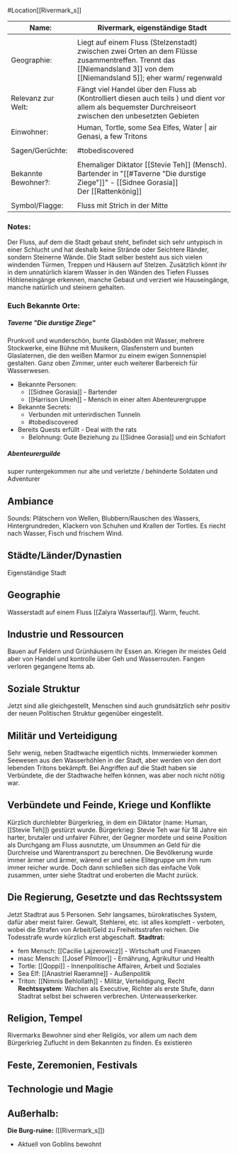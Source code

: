 #Location[[Rivermark_s]]

| Name:               | Rivermark, eigenständige Stadt                                                                                                                                         |
| ------------------- | ---------------------------------------------------------------------------------------------------------------------------------------------------------------------- |
|                     |                                                                                                                                                                        |
| Geographie:         | Liegt auf einem Fluss (Stelzenstadt) zwischen zwei Orten an dem Flüsse zusammentreffen. Trennt das [[Niemandsland 3]] von dem [[Niemandsland 5]]; eher warm/ regenwald |
| Relevanz zur Welt:  | Fängt viel Handel über den Fluss ab (Kontrolliert diesen auch teils ) und dient vor allem als bequemster Durchreiseort zwischen den unbesetzten Gebieten               |
| Einwohner:          | Human, Tortle, some Sea Elfes, Water \| air Genasi, a few Tritons                                                                                                      |
|                     |                                                                                                                                                                        |
| Sagen/Gerüchte:     | #tobediscovered                                                                                                                                                        |
|                     |                                                                                                                                                                        |
| Bekannte Bewohner?: | Ehemaliger Diktator [[Stevie Teh]] (Mensch).<br>Bartender in "[[#Taverne "Die durstige Ziege"]]" - [[Sidnee Gorasia]]<br>Der [[Rattenkönig]]                           |
|                     |                                                                                                                                                                        |
| Symbol/Flagge:      | Fluss mit Strich in der Mitte                                                                                                                                          |
### Notes:
Der Fluss, auf dem die Stadt gebaut steht, befindet sich sehr untypisch in einer Schlucht und hat deshalb keine Strände oder Seichtere Ränder, sondern Steinerne Wände.
Die Stadt selber besteht aus sich vielen windenden Türmen, Treppen und Häusern auf Stelzen.  Zusätzlich könnt ihr in dem unnatürlich klarem Wasser in den Wänden des Tiefen Flusses Höhleneingänge erkennen, manche Gebaut und verziert wie Hauseingänge, manche natürlich und steinern gehalten.
### Euch Bekannte Orte:
##### Taverne "Die durstige Ziege"
Prunkvoll und wunderschön, bunte Glasböden mit Wasser, mehrere Stockwerke, eine Bühne mit Musikern, Glasfenstern und bunten Glaslaternen, die den weißen Marmor zu einem ewigen Sonnenspiel gestalten. Ganz oben Zimmer, unter euch weiterer Barbereich für Wasserwesen.
- Bekannte Personen:
	- [[Sidnee Gorasia]] - Bartender
	- [[Harrison Umeh]] - Mensch in einer alten Abenteurergruppe
- Bekannte Secrets:
	- Verbunden mit unterirdischen Tunneln
	- #tobediscovered 
- Bereits Quests erfüllt - Deal with the rats
	- Belohnung: Gute Beziehung zu [[Sidnee Gorasia]] und ein Schlafort

##### Abenteurerguilde
super runtergekommen
nur alte und verletzte / behinderte Soldaten und Adventurer

## Ambiance
Sounds: Plätschern von Wellen, Blubbern/Rauschen des Wassers, Hintergrundreden, Klackern von Schuhen und Krallen der Tortles.
Es riecht nach Wasser, Fisch und frischem Wind.

## Städte/Länder/Dynastien
Eigenständige Stadt
## Geographie
Wasserstadt auf einem Fluss [[Zalyra Wasserlauf]]. Warm, feucht.
## Industrie und Ressourcen
Bauen auf Feldern und Grünhäusern ihr Essen an.
Kriegen ihr meistes Geld aber von Handel und kontrolle über Geh und Wasserrouten.
Fangen verloren gegangene Items ab.
## Soziale Struktur
Jetzt sind alle gleichgestellt, Menschen sind auch grundsätzlich sehr positiv der neuen Politischen Struktur gegenüber eingestellt.

## Militär und Verteidigung
Sehr wenig, neben Stadtwache eigentlich nichts. Immerwieder kommen Seewesen aus den Wasserhöhlen in der Stadt, aber werden von den dort lebenden Tritons bekämpft. Bei Angriffen auf die Stadt haben sie Verbündete, die der Stadtwache helfen können, was aber noch nicht nötig war.
## Verbündete und Feinde, Kriege und Konflikte
Kürzlich durchlebter Bürgerkrieg, in dem ein Diktator (name: Human, [[Stevie Teh]]) gestürzt wurde.
Bürgerkrieg: Stevie Teh war für 18 Jahre ein harter, brutaler und unfairer Führer, der Gegner mordete und seine Position als Durchgang am Fluss ausnutzte, um Unsummen an Geld für die Durchreise und Warentransport zu berechnen. Die Bevölkerung wurde immer ärmer und ärmer, wärend er und seine Elitegruppe um ihm rum immer reicher wurde. Doch dann schließen sich das einfache Volk zusammen, unter siehe Stadtrat und eroberten die Macht zurück.
## Die Regierung, Gesetzte und das Rechtssystem
Jetzt Stadtrat aus 5 Personen. Sehr langsames, bürokratisches System, dafür aber meist fairer. Gewalt, Stehlerei, etc. ist alles komplett - verboten, wobei die Strafen von Arbeit/Geld zu Freiheitsstrafen reichen. Die Todesstrafe wurde kürzlich erst abgeschaft.
**Stadtrat:** 
- fem Mensch: [[Cacilie Lajzerowicz]] - Wirtschaft und Finanzen
- masc Mensch: [[Josef Pilmoor]] - Ernährung, Agrikultur und Health
- Tortle:  [[Qoppi]] - Innenpolitische Affairen, Arbeit und Soziales
- Sea Elf: [[Anastriel Raeramne]] - Außenpolitik
- Triton: [[Nimnis Behlollath]] - Militär, Verteildigung, Recht
**Rechtssystem**: Wachen als Executive, Richter als erste Stufe, dann Stadtrat selbst bei schweren verbrechen. Unterwasserkerker.
## Religion, Tempel
Rivermarks Bewohner sind eher Religiös, vor allem um nach dem Bürgerkrieg Zuflucht in dem Bekannten zu finden.
Es existieren
## Feste, Zeremonien, Festivals
## Technologie und Magie

## Außerhalb:
**Die Burg-ruine:** ([[Rivermark_s]])
- Aktuell von Goblins bewohnt